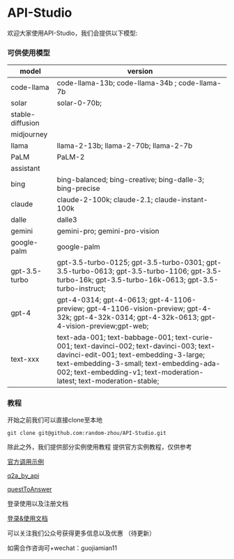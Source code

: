 <!--
 * @Author: “random-zhou” 2501601106@qq.com
 * @Date: 2024-02-17 02:09:52
 * @LastEditors: “random-zhou” 2501601106@qq.com
 * @LastEditTime: 2024-03-01 20:37:30
 * @FilePath: \API-Studio\README.md
 * @Description: 这是默认设置,请设置`customMade`, 打开koroFileHeader查看配置 进行设置: https://github.com/OBKoro1/koro1FileHeader/wiki/%E9%85%8D%E7%BD%AE
-->
# API-Studio
欢迎大家使用API-Studio，我们会提供以下模型:
### 可供使用模型
| model                   |                       version                                               |
|-------------------------|-----------------------------------------------------------------------------|
| code-llama | code-llama-13b; code-llama-34b ; code-llama-7b          |
| solar      | solar-0-70b;        |
| stable-diffusion|              |
| midjourney|                       |
| llama |   llama-2-13b; llama-2-70b; llama-2-7b                    |
|PaLM| PaLM-2 |                    |
|assistant |                         |
|bing | bing-balanced; bing-creative; bing-dalle-3; bing-precise|
|claude| claude-2-100k; claude-2.1; claude-instant-100k   |
|dalle| dalle3                                                        |
|gemini |gemini-pro; gemini-pro-vision |
|google-palm| google-palm                  |
|gpt-3.5-turbo| gpt-3.5-turbo-0125; gpt-3.5-turbo-0301; gpt-3.5-turbo-0613; gpt-3.5-turbo-1106; gpt-3.5-turbo-16k; gpt-3.5-turbo-16k-0613; gpt-3.5-turbo-instruct;                                |
|gpt-4| gpt-4-0314; gpt-4-0613; gpt-4-1106-preview; gpt-4-1106-vision-preview; gpt-4-32k; gpt-4-32k-0314; gpt-4-32k-0613; gpt-4-vision-preview;gpt-web;                                                                                |
|text-xxx| text-ada-001; text-babbage-001; text-curie-001; text-davinci-002; text-davinci-003; text-davinci-edit-001; text-embedding-3-large; text-embedding-3-small; text-embedding-ada-002; text-embedding-v1; text-moderation-latest; text-moderation-stable;                             |


        


### 教程
开始之前我们可以直接clone至本地
```shell 
git clone git@github.com:random-zhou/API-Studio.git
```
除此之外，我们提供部分实例使用教程
提供官方实例教程，仅供参考

[官方调用示例](https://github.com/random-zhou/API-Studio/blob/main/%E5%AE%98%E6%96%B9%E8%B0%83%E7%94%A8%E7%A4%BA%E4%BE%8B.py)

[q2a_by_api](https://github.com/random-zhou/API-Studio/blob/main/q2a_by_api.py)

[questToAnswer](https://github.com/random-zhou/API-Studio/blob/main/questToAnswer.py)

登录使用以及注册文档

[登录&使用文档](https://github.com/random-zhou/API-Studio/blob/main/%E7%99%BB%E5%BD%95%26%E4%BD%BF%E7%94%A8%E6%96%87%E6%A1%A3.md)

可以关注我们公众号获得更多信息以及优惠
（待更新）


如需合作咨询可+wechat：guojiamian11





